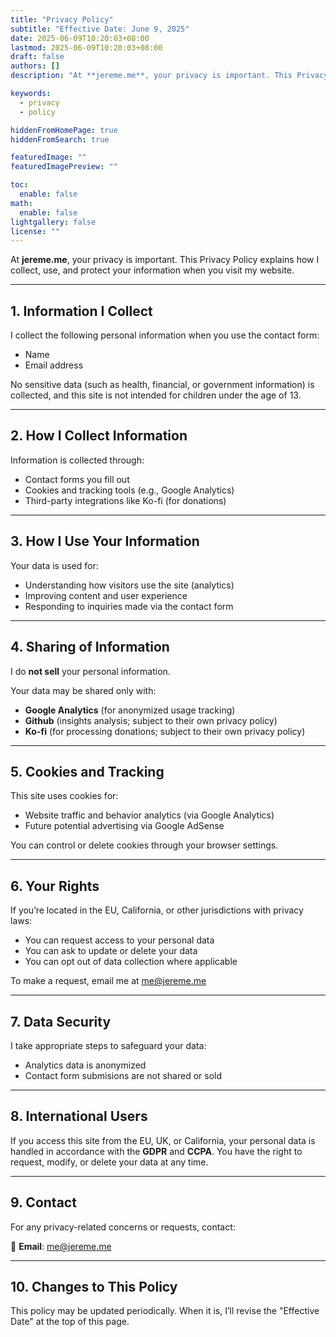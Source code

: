 ```yaml
---
title: "Privacy Policy"
subtitle: "Effective Date: June 9, 2025"
date: 2025-06-09T10:20:03+08:00
lastmod: 2025-06-09T10:20:03+08:00
draft: false
authors: []
description: "At **jereme.me**, your privacy is important. This Privacy Policy explains how I collect, use, and protect your information when you visit my website."

keywords:
  - privacy
  - policy

hiddenFromHomePage: true
hiddenFromSearch: true

featuredImage: ""
featuredImagePreview: ""

toc:
  enable: false
math:
  enable: false
lightgallery: false
license: ""
---
```




At **jereme.me**, your privacy is important. This Privacy Policy explains how I collect, use, and protect your information when you visit my website.
<!--more-->




---

## 1. Information I Collect

I collect the following personal information when you use the contact form:
- Name
- Email address

No sensitive data (such as health, financial, or government information) is collected, and this site is not intended for children under the age of 13.

---

## 2. How I Collect Information

Information is collected through:
- Contact forms you fill out
- Cookies and tracking tools (e.g., Google Analytics)
- Third-party integrations like Ko-fi (for donations)

---

## 3. How I Use Your Information

Your data is used for:
- Understanding how visitors use the site (analytics)
- Improving content and user experience
- Responding to inquiries made via the contact form

---

## 4. Sharing of Information

I do **not sell** your personal information.

Your data may be shared only with:

- **Google Analytics** (for anonymized usage tracking)
- **Github** (insights analysis; subject to their own privacy policy)
- **Ko-fi** (for processing donations; subject to their own privacy policy)

---

## 5. Cookies and Tracking

This site uses cookies for:

- Website traffic and behavior analytics (via Google Analytics)
- Future potential advertising via Google AdSense

You can control or delete cookies through your browser settings.

---

## 6. Your Rights

If you’re located in the EU, California, or other jurisdictions with privacy laws:

- You can request access to your personal data
- You can ask to update or delete your data
- You can opt out of data collection where applicable

To make a request, email me at me@jereme.me

---

## 7. Data Security

I take appropriate steps to safeguard your data:
- Analytics data is anonymized
- Contact form submisions are not shared or sold

---

## 8. International Users

If you access this site from the EU, UK, or California, your personal data is handled in accordance with the **GDPR** and **CCPA**. You have the right to request, modify, or delete your data at any time.

---

## 9. Contact

For any privacy-related concerns or requests, contact:

📧 **Email**: me@jereme.me

---

## 10. Changes to This Policy

This policy may be updated periodically. When it is, I’ll revise the "Effective Date" at the top of this page.